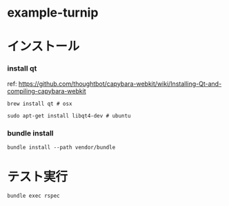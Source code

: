example-turnip
==============

# インストール

### install qt
ref: https://github.com/thoughtbot/capybara-webkit/wiki/Installing-Qt-and-compiling-capybara-webkit

```
brew install qt # osx

sudo apt-get install libqt4-dev # ubuntu
```


### bundle install
```
bundle install --path vendor/bundle
```

# テスト実行
```
bundle exec rspec 
```
